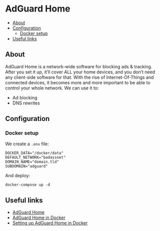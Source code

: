 # AdGuard Home

- [About](#about)
- [Configuration](#configuration)
  * [Docker setup](#docker-setup)
- [Useful links](#useful-links)

## About

AdGuard Home is a network-wide software for blocking ads & tracking. After you
set it up, it’ll cover ALL your home devices, and you don’t need any client-side
software for that. With the rise of Internet-Of-Things and connected devices, it
becomes more and more important to be able to control your whole network. We can
use it to:

- Ad blocking
- DNS rewrites

## Configuration

### Docker setup

We create a `.env` file:

```shell
DOCKER_DATA="/docker/data"
DEFAULT_NETWORK="badassnet"
DOMAIN_NAME="domain.tld"
SUBDOMAIN="adguard"
```

And deploy:

    docker-compose up -d

## Useful links

- [AdGuard Home](https://adguard.com/en/adguard-home/overview.html)
- [AdGuard Home in Docker](https://github.com/AdguardTeam/AdGuardHome/wiki/Docker)
- [Setting up AdGuard Home in Docker](https://linuxblog.xyz/posts/adguard/)
